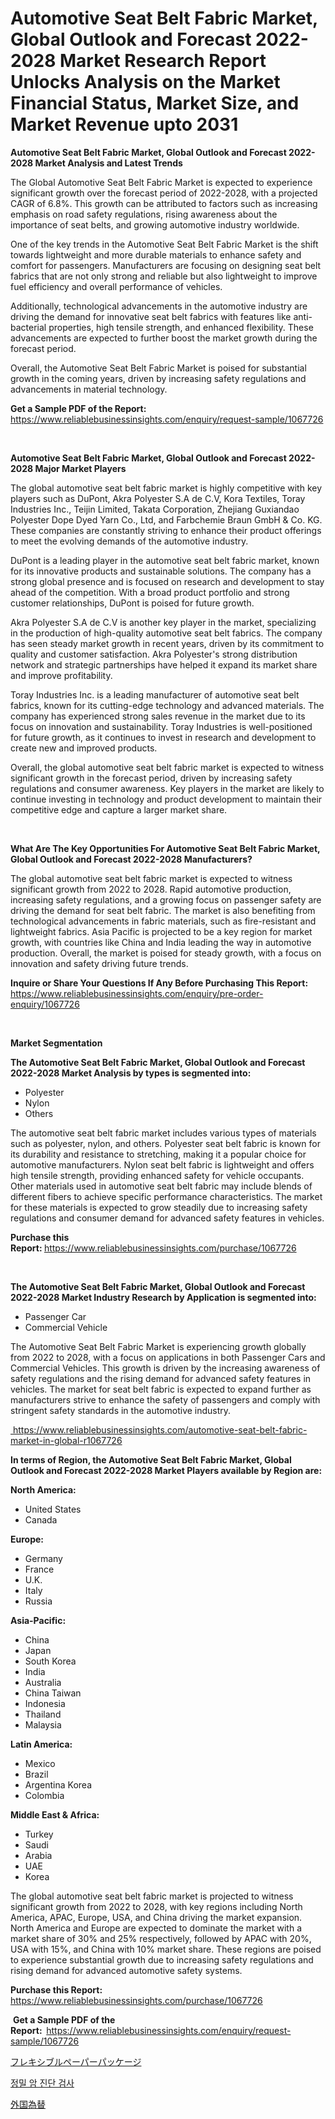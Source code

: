 <p><h1>Automotive Seat Belt Fabric Market, Global Outlook and Forecast 2022-2028 Market Research Report Unlocks Analysis on the Market Financial Status, Market Size, and Market Revenue upto 2031</h1></p><p><strong>Automotive Seat Belt Fabric Market, Global Outlook and Forecast 2022-2028 Market Analysis and Latest Trends</strong></p>
<p><p>The Global Automotive Seat Belt Fabric Market is expected to experience significant growth over the forecast period of 2022-2028, with a projected CAGR of 6.8%. This growth can be attributed to factors such as increasing emphasis on road safety regulations, rising awareness about the importance of seat belts, and growing automotive industry worldwide.</p><p>One of the key trends in the Automotive Seat Belt Fabric Market is the shift towards lightweight and more durable materials to enhance safety and comfort for passengers. Manufacturers are focusing on designing seat belt fabrics that are not only strong and reliable but also lightweight to improve fuel efficiency and overall performance of vehicles.</p><p>Additionally, technological advancements in the automotive industry are driving the demand for innovative seat belt fabrics with features like anti-bacterial properties, high tensile strength, and enhanced flexibility. These advancements are expected to further boost the market growth during the forecast period.</p><p>Overall, the Automotive Seat Belt Fabric Market is poised for substantial growth in the coming years, driven by increasing safety regulations and advancements in material technology.</p></p>
<p><strong>Get a Sample PDF of the Report:&nbsp;</strong> <a href="https://www.reliablebusinessinsights.com/enquiry/request-sample/1067726">https://www.reliablebusinessinsights.com/enquiry/request-sample/1067726</a></p>
<p>&nbsp;</p>
<p><strong>Automotive Seat Belt Fabric Market, Global Outlook and Forecast 2022-2028 Major Market Players</strong></p>
<p><p>The global automotive seat belt fabric market is highly competitive with key players such as DuPont, Akra Polyester S.A de C.V, Kora Textiles, Toray Industries Inc., Teijin Limited, Takata Corporation, Zhejiang Guxiandao Polyester Dope Dyed Yarn Co., Ltd, and Farbchemie Braun GmbH & Co. KG. These companies are constantly striving to enhance their product offerings to meet the evolving demands of the automotive industry.</p><p>DuPont is a leading player in the automotive seat belt fabric market, known for its innovative products and sustainable solutions. The company has a strong global presence and is focused on research and development to stay ahead of the competition. With a broad product portfolio and strong customer relationships, DuPont is poised for future growth.</p><p>Akra Polyester S.A de C.V is another key player in the market, specializing in the production of high-quality automotive seat belt fabrics. The company has seen steady market growth in recent years, driven by its commitment to quality and customer satisfaction. Akra Polyester's strong distribution network and strategic partnerships have helped it expand its market share and improve profitability.</p><p>Toray Industries Inc. is a leading manufacturer of automotive seat belt fabrics, known for its cutting-edge technology and advanced materials. The company has experienced strong sales revenue in the market due to its focus on innovation and sustainability. Toray Industries is well-positioned for future growth, as it continues to invest in research and development to create new and improved products.</p><p>Overall, the global automotive seat belt fabric market is expected to witness significant growth in the forecast period, driven by increasing safety regulations and consumer awareness. Key players in the market are likely to continue investing in technology and product development to maintain their competitive edge and capture a larger market share.</p></p>
<p>&nbsp;</p>
<p><strong>What Are The Key Opportunities For Automotive Seat Belt Fabric Market, Global Outlook and Forecast 2022-2028 Manufacturers?</strong></p>
<p><p>The global automotive seat belt fabric market is expected to witness significant growth from 2022 to 2028. Rapid automotive production, increasing safety regulations, and a growing focus on passenger safety are driving the demand for seat belt fabric. The market is also benefiting from technological advancements in fabric materials, such as fire-resistant and lightweight fabrics. Asia Pacific is projected to be a key region for market growth, with countries like China and India leading the way in automotive production. Overall, the market is poised for steady growth, with a focus on innovation and safety driving future trends.</p></p>
<p><strong>Inquire or Share Your Questions If Any Before Purchasing This Report:</strong> <a href="https://www.reliablebusinessinsights.com/enquiry/pre-order-enquiry/1067726">https://www.reliablebusinessinsights.com/enquiry/pre-order-enquiry/1067726</a></p>
<p>&nbsp;</p>
<p><strong>Market Segmentation</strong></p>
<p><strong>The Automotive Seat Belt Fabric Market, Global Outlook and Forecast 2022-2028 Market Analysis by types is segmented into:</strong></p>
<p><ul><li>Polyester</li><li>Nylon</li><li>Others</li></ul></p>
<p><p>The automotive seat belt fabric market includes various types of materials such as polyester, nylon, and others. Polyester seat belt fabric is known for its durability and resistance to stretching, making it a popular choice for automotive manufacturers. Nylon seat belt fabric is lightweight and offers high tensile strength, providing enhanced safety for vehicle occupants. Other materials used in automotive seat belt fabric may include blends of different fibers to achieve specific performance characteristics. The market for these materials is expected to grow steadily due to increasing safety regulations and consumer demand for advanced safety features in vehicles.</p></p>
<p><strong>Purchase this Report:&nbsp;</strong><a href="https://www.reliablebusinessinsights.com/purchase/1067726">https://www.reliablebusinessinsights.com/purchase/1067726</a></p>
<p>&nbsp;</p>
<p><strong>The Automotive Seat Belt Fabric Market, Global Outlook and Forecast 2022-2028 Market Industry Research by Application is segmented into:</strong></p>
<p><ul><li>Passenger Car</li><li>Commercial Vehicle</li></ul></p>
<p><p>The Automotive Seat Belt Fabric Market is experiencing growth globally from 2022 to 2028, with a focus on applications in both Passenger Cars and Commercial Vehicles. This growth is driven by the increasing awareness of safety regulations and the rising demand for advanced safety features in vehicles. The market for seat belt fabric is expected to expand further as manufacturers strive to enhance the safety of passengers and comply with stringent safety standards in the automotive industry.</p></p>
<p><a href="https://www.reliablebusinessinsights.com/automotive-seat-belt-fabric-market-in-global-r1067726">&nbsp;https://www.reliablebusinessinsights.com/automotive-seat-belt-fabric-market-in-global-r1067726</a></p>
<p><strong>In terms of Region, the Automotive Seat Belt Fabric Market, Global Outlook and Forecast 2022-2028 Market Players available by Region are:</strong></p>
<p>
    <p> <strong> North America: </strong>
        <ul>
            <li>United States</li>
            <li>Canada</li>
        </ul>
        </p> 
    <p> <strong> Europe: </strong>
        <ul>
            <li>Germany</li>
            <li>France</li>
            <li>U.K.</li>
            <li>Italy</li>
            <li>Russia</li>
        </ul>
        </p> 
    <p> <strong> Asia-Pacific: </strong>
        <ul>
            <li>China</li>
            <li>Japan</li>
            <li>South Korea</li>
            <li>India</li>
            <li>Australia</li>
            <li>China Taiwan</li>
            <li>Indonesia</li>
            <li>Thailand</li>
            <li>Malaysia</li>
        </ul>
        </p> 
    <p> <strong> Latin America: </strong>
        <ul>
            <li>Mexico</li>
            <li>Brazil</li>
            <li>Argentina Korea</li>
            <li>Colombia</li>
        </ul>
        </p> 
    <p> <strong> Middle East & Africa: </strong>
        <ul>
            <li>Turkey</li>
            <li>Saudi</li>
            <li>Arabia</li>
            <li>UAE</li>
            <li>Korea</li>
        </ul>
    </p>
    </p>
<p><p>The global automotive seat belt fabric market is projected to witness significant growth from 2022 to 2028, with key regions including North America, APAC, Europe, USA, and China driving the market expansion. North America and Europe are expected to dominate the market with a market share of 30% and 25% respectively, followed by APAC with 20%, USA with 15%, and China with 10% market share. These regions are poised to experience substantial growth due to increasing safety regulations and rising demand for advanced automotive safety systems.</p></p>
<p><strong>Purchase this Report: </strong><a href="https://www.reliablebusinessinsights.com/purchase/1067726">https://www.reliablebusinessinsights.com/purchase/1067726</a></p>
<p>&nbsp;<strong>Get a Sample PDF of the Report:&nbsp;&nbsp;</strong><a href="https://www.reliablebusinessinsights.com/enquiry/request-sample/1067726">https://www.reliablebusinessinsights.com/enquiry/request-sample/1067726</a></p>
<p><strong></strong></p>
<p><p><a href="https://medium.com/@rocklobster885/%E6%9F%94%E8%BB%9F%E3%81%AA%E7%B4%99%E5%8C%85%E8%A3%85%E5%B8%82%E5%A0%B4-%E7%AB%B6%E4%BA%89%E5%88%86%E6%9E%90-%E5%B8%82%E5%A0%B4%E3%83%88%E3%83%AC%E3%83%B3%E3%83%89-%E3%81%8A%E3%82%88%E3%81%B32031%E5%B9%B4%E3%81%BE%E3%81%A7%E3%81%AE%E4%BA%88%E6%B8%AC-55b811aea2d2">フレキシブルペーパーパッケージ</a></p><p><a href="https://medium.com/@jaceykeebler2022/%EC%A0%95%ED%99%95%ED%95%9C-%EC%95%94-%EC%A7%84%EB%8B%A8-%EA%B2%80%EC%82%AC-%EC%8B%9C%EC%9E%A5%EC%9D%80-%EC%8B%9C%EC%9E%A5-%EC%A0%90%EC%9C%A0%EC%9C%A8-%EA%B7%9C%EB%AA%A8-%EB%B0%8F-2031%EB%85%84%EA%B9%8C%EC%A7%80%EC%9D%98-%EC%98%88%EC%83%81-%EC%98%88%EC%B8%A1%EC%97%90-%EC%B4%88%EC%A0%90%EC%9D%84-%EB%A7%9E%EC%B6%A5%EB%8B%88%EB%8B%A4-f32b89ee15c1">정밀 암 진단 검사</a></p><p><a href="https://medium.com/@lauriank/%E5%A4%96%E5%9B%BD%E7%82%BA%E6%9B%BF%E5%B8%82%E5%A0%B4%E3%81%AE%E8%A6%8F%E6%A8%A1%E3%81%AF-%E3%82%B0%E3%83%AD%E3%83%BC%E3%83%90%E3%83%AB%E7%94%A3%E6%A5%AD%E3%81%AB%E3%81%8A%E3%81%91%E3%82%8B%E6%9C%80%E9%81%A9%E3%81%AA%E3%83%9E%E3%83%BC%E3%82%B1%E3%83%86%E3%82%A3%E3%83%B3%E3%82%B0%E3%83%81%E3%83%A3%E3%83%8D%E3%83%AB%E3%82%92%E6%98%8E%E3%82%89%E3%81%8B%E3%81%AB%E3%81%99%E3%82%8B-535f46fcf807">外国為替</a></p></p>